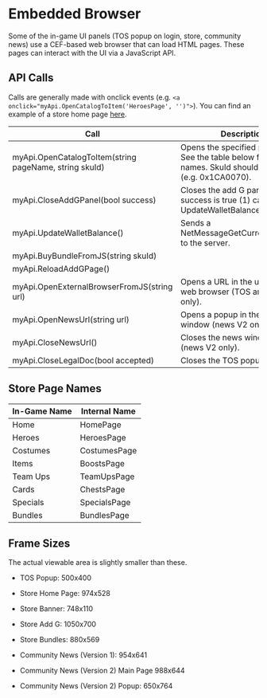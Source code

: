 # Embedded Browser

Some of the in-game UI panels (TOS popup on login, store, community news) use a CEF-based web browser that can load HTML pages. These pages can interact with the UI via a JavaScript API.

## API Calls

Calls are generally made with onclick events (e.g. ```<a onclick="myApi.OpenCatalogToItem('HeroesPage', '')">```). You can find an example of a store home page [here](./../assets/store/mhgame_store_home).

| Call                                                   | Description                                                                                                   |
| ------------------------------------------------------ | ------------------------------------------------------------------------------------------------------------- |
| myApi.OpenCatalogToItem(string pageName, string skuId) | Opens the specified page / item. See the table below for page names. SkuId should be in hex (e.g. 0x1CA0070). |
| myApi.CloseAddGPanel(bool success)                     | Closes the add G panel. If success is true (1) calls UpdateWalletBalance.                                     |
| myApi.UpdateWalletBalance()                            | Sends a NetMessageGetCurrencyBalance to the server.                                                           |
| myApi.BuyBundleFromJS(string skuId)                    |                                                                                                               |
| myApi.ReloadAddGPage()                                 |                                                                                                               |
| myApi.OpenExternalBrowserFromJS(string url)            | Opens a URL in the user's default web browser (TOS and news only).                                            |
| myApi.OpenNewsUrl(string url)                          | Opens a popup in the news window (news V2 only).                                                              |
| myApi.CloseNewsUrl()                                   | Closes the news window popup (news V2 only).                                                                  |
| myApi.CloseLegalDoc(bool accepted)                     | Closes the TOS popup.                                                                                         |

## Store Page Names

| In-Game Name | Internal Name |
| ------------ | ------------- |
| Home         | HomePage      |
| Heroes       | HeroesPage    |
| Costumes     | CostumesPage  |
| Items        | BoostsPage    |
| Team Ups     | TeamUpsPage   |
| Cards        | ChestsPage    |
| Specials     | SpecialsPage  |
| Bundles      | BundlesPage   |

## Frame Sizes

The actual viewable area is slightly smaller than these.

- TOS Popup: 500x400

- Store Home Page: 974x528

- Store Banner: 748x110

- Store Add G: 1050x700

- Store Bundles: 880x569

- Community News (Version 1): 954x641

- Community News (Version 2) Main Page 988x644

- Community News (Version 2) Popup: 650x764

